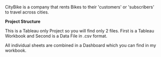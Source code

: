 CityBike is a company that rents Bikes to their 'customers' or 'subscribers' to travel across cities.

**Project Structure**

This is a Tableau only Project so you will find only 2 files.
First is a Tableau Workbook and Second is a Data File in .csv format.

All individual sheets are combined in a Dashboard which you can find in my workbook.

